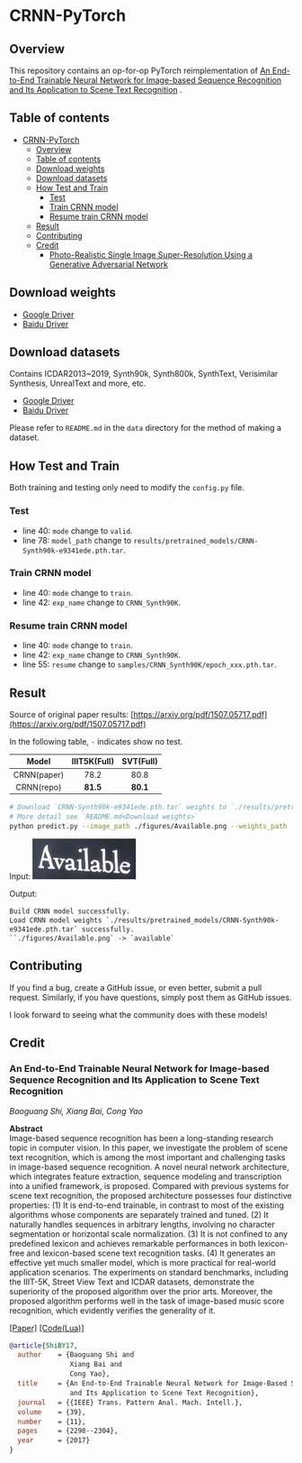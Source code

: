 # CRNN-PyTorch

## Overview

This repository contains an op-for-op PyTorch reimplementation
of [An End-to-End Trainable Neural Network for Image-based Sequence Recognition and Its Application to Scene Text Recognition](https://arxiv.org/abs/1507.05717)
.

## Table of contents

- [CRNN-PyTorch](#crnn-pytorch)
    - [Overview](#overview)
    - [Table of contents](#table-of-contents)
    - [Download weights](#download-weights)
    - [Download datasets](#download-datasets)
    - [How Test and Train](#how-test-and-train)
        - [Test](#test)
        - [Train CRNN model](#train-crnn-model)
        - [Resume train CRNN model](#resume-train-crnn-model)
    - [Result](#result)
    - [Contributing](#contributing)
    - [Credit](#credit)
        - [Photo-Realistic Single Image Super-Resolution Using a Generative Adversarial Network](#photo-realistic-single-image-super-resolution-using-a-generative-adversarial-network)

## Download weights

- [Google Driver](https://drive.google.com/drive/folders/17ju2HN7Y6pyPK2CC_AqnAfTOe9_3hCQ8?usp=sharing)
- [Baidu Driver](https://pan.baidu.com/s/1yNs4rqIb004-NKEdKBJtYg?pwd=llot)

## Download datasets

Contains ICDAR2013~2019, Synth90k, Synth800k, SynthText, Verisimilar Synthesis, UnrealText and more, etc.

- [Google Driver](https://drive.google.com/drive/folders/1CwkA0gKd4bnj66W0l6CB14sx-aAe3WOE?usp=sharing)
- [Baidu Driver](https://pan.baidu.com/s/1v31aBT5phe5Ci6N0Wsn3xQ?pwd=llot)

Please refer to `README.md` in the `data` directory for the method of making a dataset.

## How Test and Train

Both training and testing only need to modify the `config.py` file.

### Test

- line 40: `mode` change to `valid`.
- line 78: `model_path` change to `results/pretrained_models/CRNN-Synth90k-e9341ede.pth.tar`.

### Train CRNN model

- line 40: `mode` change to `train`.
- line 42: `exp_name` change to `CRNN_Synth90K`.

### Resume train CRNN model

- line 40: `mode` change to `train`.
- line 42: `exp_name` change to `CRNN_Synth90K`.
- line 55: `resume` change to `samples/CRNN_Synth90K/epoch_xxx.pth.tar`.

## Result

Source of original paper results: [https://arxiv.org/pdf/1507.05717.pdf](https://arxiv.org/pdf/1507.05717.pdf)

In the following table, `-` indicates show no test.

|    Model    | IIIT5K(Full) | SVT(Full) |
|:-----------:|:------------:|:---------:|
| CRNN(paper) |     78.2     |   80.8    |
| CRNN(repo)  |   **81.5**   | **80.1**  |

```bash
# Download `CRNN-Synth90k-e9341ede.pth.tar` weights to `./results/pretrained_models`
# More detail see `README.md<Download weights>`
python predict.py --image_path ./figures/Available.png --weights_path ./results/pretrained_models/CRNN-Synth90k-e9341ede.pth.tar
```

Input: <span align="center"><img src="figures/Available.png"/></span>

Output:

```text
Build CRNN model successfully.
Load CRNN model weights `./results/pretrained_models/CRNN-Synth90k-e9341ede.pth.tar` successfully.
``./figures/Available.png` -> `available`
```

## Contributing

If you find a bug, create a GitHub issue, or even better, submit a pull request. Similarly, if you have questions,
simply post them as GitHub issues.

I look forward to seeing what the community does with these models!

## Credit

### An End-to-End Trainable Neural Network for Image-based Sequence Recognition and Its Application to Scene Text Recognition

_Baoguang Shi, Xiang Bai, Cong Yao_ <br>

**Abstract** <br>
Image-based sequence recognition has been a long-standing research topic in computer vision. In this paper, we
investigate the problem of scene text recognition, which is among the most important and challenging tasks in
image-based sequence recognition. A novel neural network architecture, which integrates feature extraction, sequence
modeling and transcription into a unified framework, is proposed. Compared with previous systems for scene text
recognition, the proposed architecture possesses four distinctive properties: (1) It is end-to-end trainable, in
contrast to most of the existing algorithms whose components are separately trained and tuned. (2) It naturally handles
sequences in arbitrary lengths, involving no character segmentation or horizontal scale normalization. (3) It is not
confined to any predefined lexicon and achieves remarkable performances in both lexicon-free and lexicon-based scene
text recognition tasks. (4) It generates an effective yet much smaller model, which is more practical for real-world
application scenarios. The experiments on standard benchmarks, including the IIIT-5K, Street View Text and ICDAR
datasets, demonstrate the superiority of the proposed algorithm over the prior arts. Moreover, the proposed algorithm
performs well in the task of image-based music score recognition, which evidently verifies the generality of it.

[[Paper]](https://arxiv.org/pdf/1507.05717) [[Code(Lua)]](https://github.com/bgshih/crnn)

```bibtex
@article{ShiBY17,
  author    = {Baoguang Shi and
               Xiang Bai and
               Cong Yao},
  title     = {An End-to-End Trainable Neural Network for Image-Based Sequence Recognition
               and Its Application to Scene Text Recognition},
  journal   = {{IEEE} Trans. Pattern Anal. Mach. Intell.},
  volume    = {39},
  number    = {11},
  pages     = {2298--2304},
  year      = {2017}
}
```

